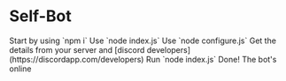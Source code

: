 <h1>Self-Bot</h1>
Start by using `npm i` 
Use `node index.js`
Use `node configure.js`
Get the details from your server and [discord developers](https://discordapp.com/developers)
Run `node index.js` 
Done! The bot's online
